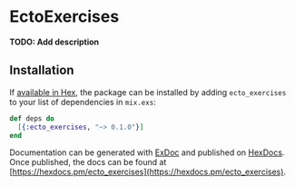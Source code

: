 # EctoExercises

**TODO: Add description**

## Installation

If [available in Hex](https://hex.pm/docs/publish), the package can be installed
by adding `ecto_exercises` to your list of dependencies in `mix.exs`:

```elixir
def deps do
  [{:ecto_exercises, "~> 0.1.0"}]
end
```

Documentation can be generated with [ExDoc](https://github.com/elixir-lang/ex_doc)
and published on [HexDocs](https://hexdocs.pm). Once published, the docs can
be found at [https://hexdocs.pm/ecto_exercises](https://hexdocs.pm/ecto_exercises).

